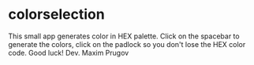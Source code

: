 # colorselection

This small app generates color in HEX palette.
Click on the spacebar to generate the colors, click on the padlock so you don't lose the HEX color code. Good luck! 
Dev. Maxim Prugov
